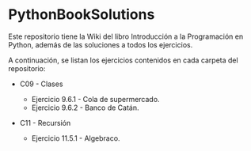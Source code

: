 # PythonBookSolutions

Este repositorio tiene la Wiki del libro Introducción a la Programación en Python, además de las soluciones a todos los ejercicios.

A continuación, se listan los ejercicios contenidos en cada carpeta del repositorio:

- C09 - Clases
    - Ejercicio 9.6.1 - Cola de supermercado.
    - Ejercicio 9.6.2 - Banco de Catán.

- C11 - Recursión
    - Ejercicio 11.5.1 - Algebraco.